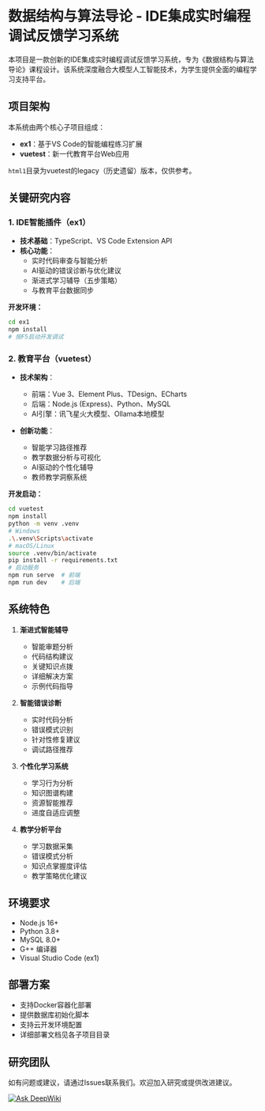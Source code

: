 # 数据结构与算法导论 - IDE集成实时编程调试反馈学习系统

本项目是一款创新的IDE集成实时编程调试反馈学习系统，专为《数据结构与算法导论》课程设计。该系统深度融合大模型人工智能技术，为学生提供全面的编程学习支持平台。

## 项目架构

本系统由两个核心子项目组成：
- **ex1**：基于VS Code的智能编程练习扩展
- **vuetest**：新一代教育平台Web应用

`html1`目录为vuetest的legacy（历史遗留）版本，仅供参考。

## 关键研究内容

### 1. IDE智能插件（ex1）

- **技术基础**：TypeScript、VS Code Extension API
- **核心功能**：
  - 实时代码审查与智能分析
  - AI驱动的错误诊断与优化建议
  - 渐进式学习辅导（五步策略）
  - 与教育平台数据同步

**开发环境：**
```bash
cd ex1
npm install
# 按F5启动开发调试
```

### 2. 教育平台（vuetest）

- **技术架构**：
  - 前端：Vue 3、Element Plus、TDesign、ECharts
  - 后端：Node.js (Express)、Python、MySQL
  - AI引擎：讯飞星火大模型、Ollama本地模型

- **创新功能**：
  - 智能学习路径推荐
  - 教学数据分析与可视化
  - AI驱动的个性化辅导
  - 教师教学洞察系统

**开发启动：**
```bash
cd vuetest
npm install
python -m venv .venv
# Windows
.\.venv\Scripts\activate
# macOS/Linux
source .venv/bin/activate
pip install -r requirements.txt
# 启动服务
npm run serve  # 前端
npm run dev    # 后端
```

## 系统特色

1. **渐进式智能辅导**
   - 智能审题分析
   - 代码结构建议
   - 关键知识点拨
   - 详细解决方案
   - 示例代码指导

2. **智能错误诊断**
   - 实时代码分析
   - 错误模式识别
   - 针对性修复建议
   - 调试路径推荐

3. **个性化学习系统**
   - 学习行为分析
   - 知识图谱构建
   - 资源智能推荐
   - 进度自适应调整

4. **教学分析平台**
   - 学习数据采集
   - 错误模式分析
   - 知识点掌握度评估
   - 教学策略优化建议

## 环境要求

- Node.js 16+
- Python 3.8+
- MySQL 8.0+
- G++ 编译器
- Visual Studio Code (ex1)

## 部署方案

- 支持Docker容器化部署
- 提供数据库初始化脚本
- 支持云开发环境配置
- 详细部署文档见各子项目目录

## 研究团队

如有问题或建议，请通过Issues联系我们。欢迎加入研究或提供改进建议。

[![Ask DeepWiki](https://deepwiki.com/badge.svg)](https://deepwiki.com/DingZhenPearl/web)
